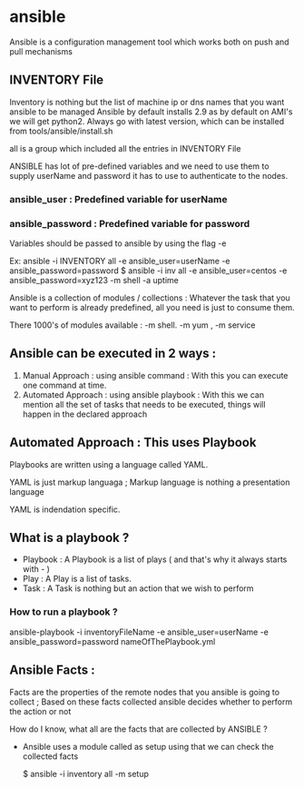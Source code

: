 # ansible
Ansible is a configuration management tool which works both on push and pull mechanisms

## INVENTORY File
 Inventory is nothing but the list of machine ip or dns names that you want ansible to be managed
Ansible by default installs 2.9 as by default on AMI's we will get python2. Always go with latest version, which can be installed from tools/ansible/install.sh

all is a group which included all the entries in INVENTORY File

ANSIBLE has lot of pre-defined variables and we need to use them to supply userName and password it has to use to authenticate to the nodes.

### ansible_user     : Predefined variable for userName 
### ansible_password : Predefined variable for password  

Variables should be passed to ansible by using the flag -e

Ex: ansible -i INVENTORY all  -e ansible_user=userName -e ansible_password=password 
    $ ansible -i inv all  -e ansible_user=centos -e ansible_password=xyz123 -m shell -a uptime

Ansible is a collection of modules / collections : Whatever the task that you want to perform is already predefined, all you need is just to consume them.

There 1000's of modules available : -m shell. -m yum , -m service

## Ansible can be executed in 2 ways :

1) Manual Approach      : using ansible command  : With this you can execute one command at time.
2) Automated Approach   : using ansible playbook : With this we can mention all the set of tasks that needs to be executed, things will happen in the declared approach 


## Automated Approach : This uses Playbook

Playbooks are written using a language called YAML.

YAML is just  markup languaga ; Markup language is nothing a presentation language

YAML is indendation specific.

## What is a playbook ?
* Playbook : A Playbook is a list of plays ( and that's why it always starts with - )
* Play     : A Play is a list of tasks.
* Task     : A Task is nothing but an action that we wish to perform

### How to run a playbook ?
ansible-playbook -i inventoryFileName -e ansible_user=userName -e ansible_password=password nameOfThePlaybook.yml 

## Ansible Facts :
Facts are the properties of the remote nodes that you ansible is going to collect ;  Based on these facts collected ansible decides whether to perform the action or not 

How do I know, what all are the facts that are collected by ANSIBLE ?

* Ansible uses a module called as setup using that we can check the collected facts 

    $ ansible -i inventory all -m setup 

